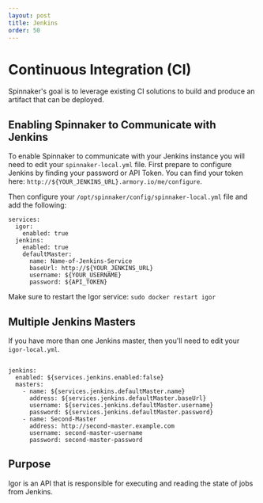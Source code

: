 ```yaml
---
layout: post
title: Jenkins
order: 50
---
```


# Continuous Integration (CI)
Spinnaker's goal is to leverage existing CI solutions to build and produce an artifact that can be deployed.

## Enabling Spinnaker to Communicate with Jenkins

To enable Spinnaker to communicate with your Jenkins instance you will need to edit your `spinnaker-local.yml` file.
First prepare to configure Jenkins by finding your password or API Token.  You can find your token here: `http://${YOUR_JENKINS_URL}.armory.io/me/configure`.

Then configure your `/opt/spinnaker/config/spinnaker-local.yml` file and add the following:

```
services:
  igor:
    enabled: true
  jenkins:
    enabled: true
    defaultMaster:
      name: Name-of-Jenkins-Service
      baseUrl: http://${YOUR_JENKINS_URL}
      username: ${YOUR_USERNAME}
      password: ${API_TOKEN}
```

Make sure to restart the Igor service: `sudo docker restart igor`

## Multiple Jenkins Masters

If you have more than one Jenkins master, then you'll need to edit your `igor-local.yml`.

```

jenkins:
  enabled: ${services.jenkins.enabled:false}
  masters:
    - name: ${services.jenkins.defaultMaster.name}
      address: ${services.jenkins.defaultMaster.baseUrl}
      username: ${services.jenkins.defaultMaster.username}
      password: ${services.jenkins.defaultMaster.password}
    - name: Second-Master
      address: http://second-master.example.com
      username: second-master-username
      password: second-master-password
```


## Purpose
Igor is an API that is responsible for executing and reading the state of jobs from Jenkins.
